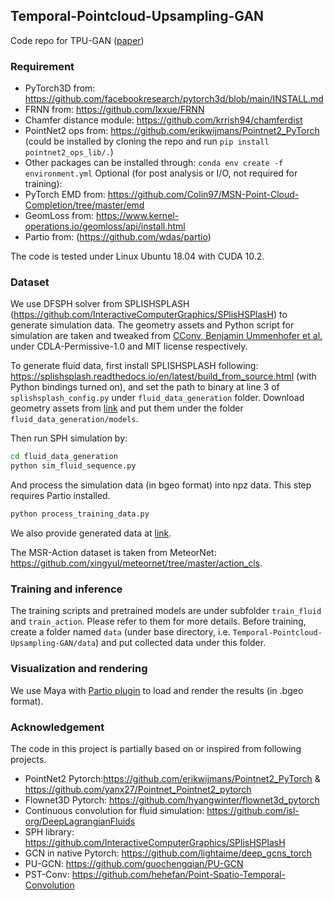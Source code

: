 ## Temporal-Pointcloud-Upsampling-GAN
Code repo for TPU-GAN ([paper](https://openreview.net/pdf?id=FEBFJ98FKx))

### Requirement
* PyTorch3D from: https://github.com/facebookresearch/pytorch3d/blob/main/INSTALL.md
* FRNN from: https://github.com/lxxue/FRNN
* Chamfer distance module: https://github.com/krrish94/chamferdist
* PointNet2 ops from: https://github.com/erikwijmans/Pointnet2_PyTorch (could be installed by cloning the repo and run ```pip install pointnet2_ops_lib/.```)
* Other packages can be installed through: ```conda env create -f environment.yml```
Optional (for post analysis or I/O, not required for training): 
* PyTorch EMD from: https://github.com/Colin97/MSN-Point-Cloud-Completion/tree/master/emd
* GeomLoss from: https://www.kernel-operations.io/geomloss/api/install.html
* Partio from: (https://github.com/wdas/partio)

The code is tested under Linux Ubuntu 18.04 with CUDA 10.2.

### Dataset
We use DFSPH solver from SPLISHSPLASH (https://github.com/InteractiveComputerGraphics/SPlisHSPlasH) to generate simulation data. The geometry assets and Python script for simulation are taken and tweaked from [CConv, Benjamin Ummenhofer et al.](https://github.com/isl-org/DeepLagrangianFluids) under CDLA-Permissive-1.0 and MIT license respectively. </br>

To generate fluid data, first install SPLISHSPLASH following: https://splishsplash.readthedocs.io/en/latest/build_from_source.html (with Python bindings turned on), and set the path to binary at line 3 of ```splishsplash_config.py``` under ```fluid_data_generation``` folder. Download geometry assets from [link](https://github.com/isl-org/DeepLagrangianFluids/tree/master/datasets/models) and put them under the folder ```fluid_data_generation/models```.

Then run SPH simulation by:
```bash
cd fluid_data_generation
python sim_fluid_sequence.py
```
And process the simulation data (in bgeo format) into npz data. This step requires Partio installed.
```bash
python process_training_data.py
```
We also provide generated data at [link](https://drive.google.com/drive/folders/1313m62z5mM_vEUg0ptFrnuZP8YJmwKQ2?usp=sharing).

The MSR-Action dataset is taken from MeteorNet: https://github.com/xingyul/meteornet/tree/master/action_cls.

### Training and inference
The training scripts and pretrained models are under subfolder ```train_fluid``` and ```train_action```. Please refer to them for more details. Before training, create a folder named ```data``` (under base directory, i.e. ```Temporal-Pointcloud-Upsampling-GAN/data```) and put collected data under this folder.

### Visualization and rendering
We use Maya with [Partio plugin](https://github.com/InteractiveComputerGraphics/MayaPartioTools) to load and render the results (in .bgeo format).

### Acknowledgement
The code in this project is partially based on or inspired from following projects.
* PointNet2 Pytorch:https://github.com/erikwijmans/Pointnet2_PyTorch & https://github.com/yanx27/Pointnet_Pointnet2_pytorch
* Flownet3D Pytorch: https://github.com/hyangwinter/flownet3d_pytorch
* Continuous convolution for fluid simulation: https://github.com/isl-org/DeepLagrangianFluids
* SPH library: https://github.com/InteractiveComputerGraphics/SPlisHSPlasH
* GCN in native Pytorch: https://github.com/lightaime/deep_gcns_torch
* PU-GCN: https://github.com/guochengqian/PU-GCN
* PST-Conv: https://github.com/hehefan/Point-Spatio-Temporal-Convolution
